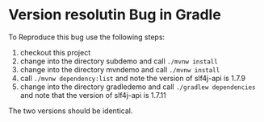 # Version resolutin Bug in Gradle

To Reproduce this bug use the following steps:

1. checkout this project
2. change into the directory subdemo and call `./mvnw install`
3. change into the directory mvndemo and call `./mvnw install`
4. call `./mvnw dependency:list` and note the version of slf4j-api is 1.7.9
5. change into the directory gradledemo and call `./gradlew dependencies` and note that the version of slf4j-api is 1.7.11


The two versions should be identical.
